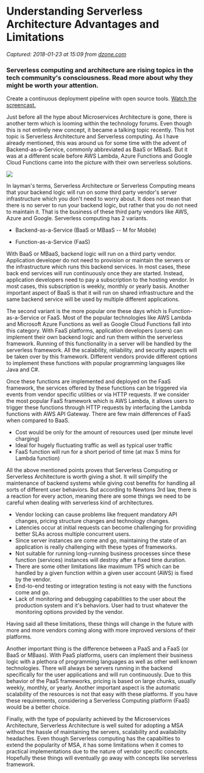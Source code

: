 # Understanding Serverless Architecture Advantages and Limitations

_Captured: 2018-01-23 at 15:09 from [dzone.com](https://dzone.com/articles/understanding-serverless-architecture-advantages-a?edition=355120&utm_source=Zone%20Newsletter&utm_medium=email&utm_campaign=cloud%202018-01-23)_

### Serverless computing and architecture are rising topics in the tech community's consciousness. Read more about why they might be worth your attention.

Create a continuous deployment pipeline with open source tools. [Watch the screencast.](https://dzone.com/go?i=272426&u=https%3A%2F%2Fwww.fastly.com%2Flc%2Fci-cd-with-terraform%2F%3Futm_medium%3Ddisplay%26utm_source%3Ddzone.com%26utm_campaign%3DFY18Q1_GatedContent_CI%2FCDTerraform%26utm_content%3DDzone_BumperTextLink)

Just before all the hype about Microservices Architecture is gone, there is another term which is looming within the technology forums. Even though this is not entirely new concept, it became a talking topic recently. This hot topic is Serverless Architecture and Serverless computing. As I have already mentioned, this was around us for some time with the advent of Backend-as-a-Service, commonly abbreviated as BaaS or MBaaS. But it was at a different scale before AWS Lambda, Azure Functions and Google Cloud Functions came into the picture with their own serverless solutions.

![](https://cdn-images-1.medium.com/max/1000/1*KARkmNADCABhELk_fEQlvQ.png)

In layman's terms, Serverless Architecture or Serverless Computing means that your backend logic will run on some third party vendor's server infrastructure which you don't need to worry about. It does not mean that there is no server to run your backend logic, but rather that you do not need to maintain it. That is the business of these third party vendors like AWS, Azure and Google. Serverless computing has 2 variants.

  * Backend-as-a-Service (BaaS or MBaaS -- M for Mobile)

  * Function-as-a-Service (FaaS)

With BaaS or MBaaS, backend logic will run on a third party vendor. Application developer do not need to provision or maintain the servers or the infrastructure which runs this backend services. In most cases, these back end services will run continuously once they are started. Instead, application developers need to pay a subscription to the hosting vendor. In most cases, this subscription is weekly, monthly or yearly basis. Another important aspect of BaaS is that it will run on shared infrastructure and the same backend service will be used by multiple different applications.

The second variant is the more popular one these days which is Function-as-a-Service or FaaS. Most of the popular technologies like AWS Lambda and Microsoft Azure Functions as well as Google Cloud Functions fall into this category. With FaaS platforms, application developers (users) can implement their own backend logic and run them within the serverless framework. Running of this functionality in a server will be handled by the serverless framework. All the scalability, reliability, and security aspects will be taken over by this framework. Different vendors provide different options to implement these functions with popular programming languages like Java and C#.

Once these functions are implemented and deployed on the FaaS framework, the services offered by these functions can be triggered via events from vendor specific utilities or via HTTP requests. If we consider the most popular FaaS framework which is AWS Lambda, it allows users to trigger these functions through HTTP requests by interfacing the Lambda functions with AWS API Gateway. There are few main differences of FaaS when compared to BaaS.

  * Cost would be only for the amount of resources used (per minute level charging)
  * Ideal for hugely fluctuating traffic as well as typical user traffic
  * FaaS function will run for a short period of time (at max 5 mins for Lambda function)

All the above mentioned points proves that Serverless Computing or Serverless Architecture is worth giving a shot. It will simplify the maintenance of backend systems while giving cost benefits for handling all sorts of different user behaviors. But according to Newtons 3rd law, there is a reaction for every action, meaning there are some things we need to be careful when dealing with serverless kind of architectures.

  * Vendor locking can cause problems like frequent mandatory API changes, pricing structure changes and technology changes.
  * Latencies occur at initial requests can become challenging for providing better SLAs across multiple concurrent users.
  * Since server instances are come and go, maintaining the state of an application is really challenging with these types of frameworks.
  * Not suitable for running long-running business processes since these function (services) instances will destroy after a fixed time duration.
  * There are some other limitations like maximum TPS which can be handled by a given function within a given user account (AWS) is fixed by the vendor.
  * End-to-end testing or integration testing is not easy with the functions come and go.
  * Lack of monitoring and debugging capabilities to the user about the production system and it's behaviors. User had to trust whatever the monitoring options provided by the vendor.

Having said all these limitations, these things will change in the future with more and more vendors coming along with more improved versions of their platforms.

Another important thing is the difference between a PaaS and a FaaS (or BaaS or MBaas). With PaaS platforms, users can implement their business logic with a plethora of programming languages as well as other well known technologies. There will always be servers running in the backend specifically for the user applications and will run continuously. Due to this behavior of the PaaS frameworks, pricing is based on large chunks, usually weekly, monthly, or yearly. Another important aspect is the automatic scalability of the resources is not that easy with these platforms. If you have these requirements, considering a Serverless Computing platform (FaaS) would be a better choice.

Finally, with the type of popularity achieved by the Microservices Architecture, Serverless Architecture is well suited for adopting a MSA without the hassle of maintaining the servers, scalability and availability headaches. Even though Serverless computing has the capabilties to extend the popularity of MSA, it has some limitations when it comes to practical implementations due to the nature of vendor specific concepts. Hopefully these things will eventually go away with concepts like serverless framework.
